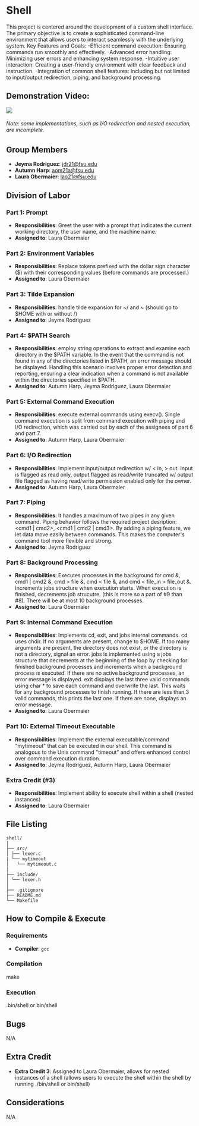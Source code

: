 # Shell
This project is centered around the development of a custom shell interface. The primary objective 
is to create a sophisticated command-line environment that allows users to interact seamlessly with 
the underlying system.
Key Features and Goals:
-Efficient command execution: Ensuring commands run smoothly and effectively.
-Advanced error handling: Minimizing user errors and enhancing system response.
-Intuitive user interaction: Creating a user-friendly environment with clear feedback and 
instruction.
-Integration of common shell features: Including but not limited to input/output redirection, 
piping, and background processing.

## Demonstration Video:
[![](https://drive.google.com/uc?export=view&id=1AohBsFQG4EXJNaBkqxbo0XRiSQBXFiDV)](https://youtu.be/c9-mLxW2zOw)

###### *Note: some implementations, such as I/O redirection and nested execution, are incomplete.*
## Group Members
- **Jeyma Rodrìguez**: jdr21@fsu.edu
- **Autumn Harp**: aom21a@fsu.edu
- **Laura Obermaier**: lao21@fsu.edu
## Division of Labor

### Part 1: Prompt
- **Responsibilities**: Greet the user with a prompt that indicates the current working directory, 
the user name, and the machine name.
- **Assigned to**: Laura Obermaier

### Part 2: Environment Variables
- **Responsibilities**: Replace tokens prefixed with the dollar sign character ($) with their 
corresponding values (before commands are processed.)
- **Assigned to**: Laura Obermaier

### Part 3: Tilde Expansion
- **Responsibilities**: handle tilde expansion for ~/ and ~ 
(should go to $HOME with or without /)
- **Assigned to**: Jeyma Rodrìguez

### Part 4: $PATH Search
- **Responsibilities**: employ string operations to extract and examine each directory in the $PATH 
variable. In the event that the command is not found in any of the directories listed in $PATH, an 
error message should be displayed. Handling this scenario involves proper error detection and 
reporting, ensuring a clear indication when a command is not available within the directories 
specified in $PATH.
- **Assigned to**: Autumn Harp, Jeyma Rodrìguez, Laura Obermaier

### Part 5: External Command Execution
- **Responsibilities**: execute external commands using execv(). Single command execution is split
from command execution with piping and I/O redirection, which was carried out by each of the
assignees of part 6 and part 7.
- **Assigned to**: Autumn Harp, Laura Obermaier

### Part 6: I/O Redirection
- **Responsibilities**: Implement input/output redirection w/ < in, > out. Input is flagged as read
  only, output flagged as read/write truncated w/ output file flagged as having read/write 
  permission enabled only for the owner.
- **Assigned to**: Autumn Harp, Laura Obermaier

### Part 7: Piping
- **Responsibilities**: It handles a maximum of two pipes in any given command. Piping behavior 
follows the required project desription: <cmd1 | cmd2>,  <cmd1 | cmd2 | cmd3>. By adding a piping 
feature, we let data move easily between commands. This makes the computer's command tool more 
flexible and strong.
- **Assigned to**: Jeyma Rodriguez

### Part 8: Background Processing
- **Responsibilities**: Executes processes in the background for cmd &, cmd1 | cmd2 &, cmd > file &,
cmd < file &, and cmd < file_in > file_out &. Increments jobs structure when execution starts. When
execution is finished, decrements job strucutre. (this is more so a part of #9 than #8). There will
be at most 10 background processes.
- **Assigned to**: Laura Obermaier

### Part 9: Internal Command Execution
- **Responsibilities**: Implements cd, exit, and jobs internal commands. cd uses chdir. If no
arguments are present, change to $HOME. If too many arguments are present, the directory does not
exist, or the directory is not a directory, signal an error. jobs is implemented using a jobs
structure that decrements at the beginning of the loop by checking for finished background processes
and increments when a background process is executed. If there are no active background processes,
an error message is displayed. exit displays the last three valid commands using char * to save each
command and overwrite the last. This waits for any background processes to finish running. If there
are less than 3 valid commands, this prints the last one. If there are none, displays an error
message.
- **Assigned to**: Laura Obermaier

### Part 10: External Timeout Executable
- **Responsibilities**: Implement the external executable/command "mytimeout" that can be executed 
in our shell. This command is analogous to the Unix command "timeout" and offers enhanced control 
over command execution duration. 
- **Assigned to**: Jeyma Rodriguez, Autumn Harp, Laura Obermaier

### Extra Credit (#3)
- **Responsibilities**: Implement ability to execute shell within a shell (nested instances)
- **Assigned to**: Laura Obermaier

## File Listing
```
shell/
│
├── src/
│ ├── lexer.c
| └── mytimeout
│   └── mytimeout.c
|
├── include/
│ └── lexer.h
│
├── .gitignore
├── README.md
└── Makefile
```
## How to Compile & Execute

### Requirements
- **Compiler**: `gcc`

### Compilation
make

### Execution
.bin/shell or bin/shell

## Bugs
N/A

## Extra Credit
- **Extra Credit 3**: Assigned to Laura Obermaier, allows for nested instances of a shell (allows
users to execute the shell within the shell by running ./bin/shell or bin/shell)

## Considerations
N/A
